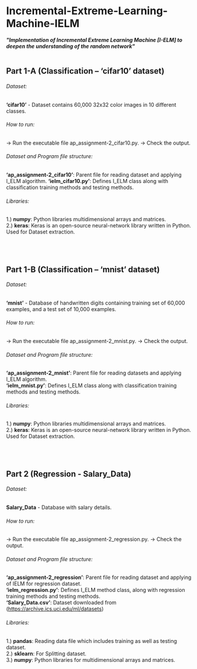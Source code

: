 # Incremental-Extreme-Learning-Machine-IELM
***"Implementation of Incremental Extreme Learning Machine [I-ELM] to deepen the understanding of the random network"***
<br />
<br />
## Part 1-A (Classification – ‘cifar10’ dataset)
  
  
###### Dataset:
**‘cifar10’** - Dataset contains 60,000 32x32 color images in 10 different classes.

###### How to run:
-> Run the executable file ap_assignment-2_cifar10.py.
-> Check the output.

###### Dataset and Program file structure:
**‘ap_assignment-2_cifar10’**: Parent file for reading dataset and applying I_ELM algorithm.
**‘ielm_cifar10.py’**: Defines I_ELM class along with classification training methods and testing methods.

###### Libraries:
1.) **numpy**: Python libraries multidimensional arrays and matrices.  
2.) **keras**: Keras is an open-source neural-network library written in Python. Used for Dataset extraction.
<br />
<br />
<br />
<br />
## Part 1-B (Classification – ‘mnist’ dataset) 
  
  
###### Dataset:
**‘mnist’** - Database of handwritten digits containing training set of 60,000 examples, and a test set of 10,000 examples.

###### How to run:
-> Run the executable file ap_assignment-2_mnist.py.
-> Check the output.

###### Dataset and Program file structure:
**‘ap_assignment-2_mnist’**: Parent file for reading datasets and applying I_ELM algorithm.  
**‘ielm_mnist.py’**: Defines I_ELM class along with classification training methods and testing methods.

###### Libraries:
1.) **numpy**: Python libraries multidimensional arrays and matrices.  
2.) **keras**: Keras is an open-source neural-network library written in Python. Used for Dataset extraction.
<br />
<br />
<br />
<br />  
## Part 2 (Regression - Salary_Data) 
  
  
###### Dataset:
**Salary_Data** - Database with salary details.

###### How to run:
-> Run the executable file ap_assignment-2_regression.py.
-> Check the output.

###### Dataset and Program file structure:
**‘ap_assignment-2_regression’**: Parent file for reading dataset and applying of IELM for regression dataset.  
**‘ielm_regression.py’**: Defines I_ELM method class, along with regression training methods and testing methods.  
**‘Salary_Data.csv’**: Dataset downloaded from (https://archive.ics.uci.edu/ml/datasets)

###### Libraries:
1.) **pandas**: Reading data file which includes training as well as testing dataset.  
2.) **sklearn**: For Splitting dataset.  
3.) **numpy**: Python libraries for multidimensional arrays and matrices.
